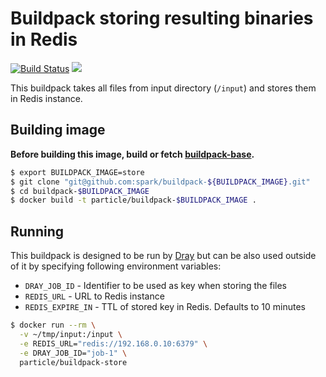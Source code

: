# Buildpack storing resulting binaries in Redis

[![Build Status](https://travis-ci.org/spark/buildpack-store.svg?branch=master)](https://travis-ci.org/spark/buildpack-store) [![](https://imagelayers.io/badge/particle/buildpack-store:latest.svg)](https://imagelayers.io/?images=particle/buildpack-store:latest 'Get your own badge on imagelayers.io')


This buildpack takes all files from input directory (`/input`) and stores them in Redis instance.

## Building image

**Before building this image, build or fetch [buildpack-base](https://github.com/spark/buildpack-base).**

```bash
$ export BUILDPACK_IMAGE=store
$ git clone "git@github.com:spark/buildpack-${BUILDPACK_IMAGE}.git"
$ cd buildpack-$BUILDPACK_IMAGE
$ docker build -t particle/buildpack-$BUILDPACK_IMAGE .
```

## Running

This buildpack is designed to be run by [Dray](https://github.com/spark/dray) but can be also used outside of it by specifying following environment variables:

* `DRAY_JOB_ID` - Identifier to be used as key when storing the files
* `REDIS_URL` - URL to Redis instance
* `REDIS_EXPIRE_IN` - TTL of stored key in Redis. Defaults to 10 minutes

```bash
$ docker run --rm \
  -v ~/tmp/input:/input \
  -e REDIS_URL="redis://192.168.0.10:6379" \
  -e DRAY_JOB_ID="job-1" \
  particle/buildpack-store
```
